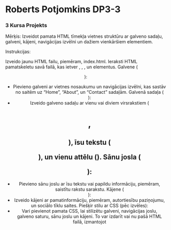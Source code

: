 # Roberts Potjomkins DP3-3

### 3 Kursa Projekts

Mērķis: Izveidot pamata HTML tīmekļa vietnes struktūru ar galveno sadaļu, galveni, kājeni, navigācijas izvēlni un dažiem vienkāršiem elementiem.

Instrukcijas:


Izveido jaunu HTML failu, piemēram, index.html.
Ieraksti HTML pamatskeletu savā failā, kas ietver <!DOCTYPE html>, <html>, <head>, un <body> elementus.
Galvene (<header>):
- Pievieno galveni ar vietnes nosaukumu un navigācijas izvēlni, kas sastāv no saitēm uz “Home”, “About”, un “Contact” sadaļām.
Galvenā sadaļa (<main>):
- Izveido galveno sadaļu ar vienu vai diviem virsrakstiem (<h1>, <h2>), īsu tekstu (<p>), un vienu attēlu (<img>).
Sānu josla (<aside>):
- Pievieno sānu joslu ar īsu tekstu vai papildu informāciju, piemēram, saistītu rakstu sarakstu.
Kājene (<footer>):
- Izveido kājeni ar pamatinformāciju, piemēram, autortiesību paziņojumu, un sociālo tīklu saites.
Piešķir stilu ar CSS (pēc izvēles):
- Vari pievienot pamata CSS, lai stilizētu galveni, navigācijas joslu, galveno saturu, sānu joslu un kājeni. To var izdarīt vai nu pašā HTML failā, izmantojot <style>, vai izveidojot atsevišķu CSS failu.